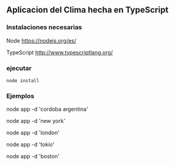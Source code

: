## Aplicacion del Clima hecha en TypeScript

### **Instalaciones necesarias**
Node
https://nodejs.org/es/

TypeScript
http://www.typescriptlang.org/


### **ejecutar**
```
node install
```


### **Ejemplos**
node app -d 'cordoba argentina' 

node app -d 'new york'

node app -d 'london'

node app -d 'tokio'

node app -d 'boston'